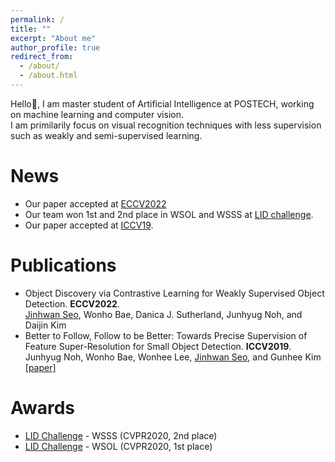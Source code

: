 ```yaml
---
permalink: /
title: ""
excerpt: "About me"
author_profile: true
redirect_from: 
  - /about/
  - /about.html
---
```


Hello:wave:, I am master student of Artificial Intelligence at POSTECH, working on machine learning and computer vision.  
I am primilarily focus on visual recognition techniques with less supervision such as weakly and semi-supervised learning.
<!---It leads me to think about follow-up research directions: 1. Learning from noisy labels 2. Perceptual intelligence for robotics.-->

News
======
* Our paper accepted at [ECCV2022](/publication/2022-wsod)
* Our team won 1st and 2nd place in WSOL and WSSS at [LID challenge](https://lidchallenge.github.io/).  
* Our paper accepted at [ICCV19](/publication/2019-smallobject).

Publications
======
* Object Discovery via Contrastive Learning for Weakly Supervised Object Detection. **ECCV2022**.  
<u>Jinhwan Seo</u>, Wonho Bae, Danica J. Sutherland, Junhyug Noh, and Daijin Kim
* Better to Follow, Follow to be Better: Towards Precise Supervision of Feature Super-Resolution for Small Object Detection. **ICCV2019**.  
Junhyug Noh, Wonho Bae, Wonhee Lee, <u>Jinhwan Seo</u>, and Gunhee Kim  
[[paper]](https://openaccess.thecvf.com/content_ICCV_2019/papers/Noh_Better_to_Follow_Follow_to_Be_Better_Towards_Precise_Supervision_ICCV_2019_paper.pdf)

Awards
======
* [LID Challenge](https://lidchallenge.github.io/) - WSSS (CVPR2020, 2nd place)
* [LID Challenge](https://lidchallenge.github.io/) - WSOL (CVPR2020, 1st place)  
